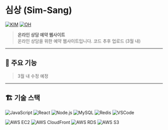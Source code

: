 # 심상 (Sim-Sang)
[![KIM](https://img.shields.io/badge/FEBE-KIMKYOYEON-blue)](https://github.com/gyoyeon-kim)
[![OH](https://img.shields.io/badge/FEBE-OHHYESEUNG-green)](https://github.com/aovor)
> **온라인 상담 예약 웹사이트**  
> 온라인 상담을 위한 예약 웹사이트입니다.
> 코드 추후 업로드 (3월 내)


---

## 🎯 주요 기능
> 3월 내 수정 예정

---


## 🏗️ 기술 스택
![JavaScript](https://img.shields.io/badge/JavaScript-F7DF1E?logo=javascript&logoColor=black)
![React](https://img.shields.io/badge/React-61DAFB?logo=react&logoColor=white)
![Node.js](https://img.shields.io/badge/Node.js-339933?logo=nodedotjs&logoColor=white)
![MySQL](https://img.shields.io/badge/MySQL-4479A1?logo=mysql&logoColor=white)
![Redis](https://img.shields.io/badge/Redis-DC382D?logo=redis&logoColor=white)
![VSCode](https://img.shields.io/badge/VSCode-007ACC?logo=visualstudiocode&logoColor=white)

![AWS EC2](https://img.shields.io/badge/AWS%20EC2-FF9900?logo=amazonec2&logoColor=white)
![AWS CloudFront](https://img.shields.io/badge/AWS%20CloudFront-232F3E?logo=amazonaws&logoColor=white)
![AWS RDS](https://img.shields.io/badge/AWS%20RDS-527FFF?logo=amazonrds&logoColor=white)
![AWS S3](https://img.shields.io/badge/AWS%20S3-569A31?logo=amazons3&logoColor=white)


